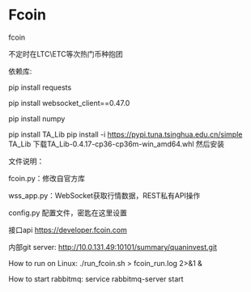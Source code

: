 # Fcoin
fcoin


不定时在LTC\ETC等次热门币种抱团

依赖库:

pip install requests

pip install websocket_client==0.47.0

pip install numpy

pip install TA_Lib
pip install  -i https://pypi.tuna.tsinghua.edu.cn/simple TA_Lib
下载TA_Lib-0.4.17-cp36-cp36m-win_amd64.whl 然后安装

文件说明：

fcoin.py：修改自官方库

wss_app.py：WebSocket获取行情数据，REST私有API操作

config.py 配置文件，密匙在这里设置


接口api
https://developer.fcoin.com

内部git server:
http://10.0.131.49:10101/summary/quaninvest.git

How to run on Linux:
./run_fcoin.sh > fcoin_run.log 2>&1 &

How to start rabbitmq:
service rabbitmq-server start
